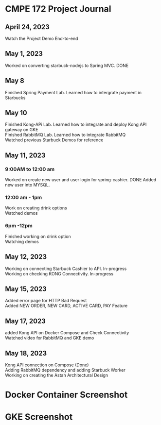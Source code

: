 # CMPE 172 Project Journal
## April 24, 2023
Watch the Project Demo End-to-end

## May 1, 2023
Worked on converting starbuck-nodejs to Spring MVC. DONE <br>
## May 8
Finished Spring Payment Lab. Learned how to intergrate payment in Starbucks
## May 10 
Finished Kong-APi Lab. Learned how to integrate and deploy Kong API gateway on GKE <br>
Finished RabbitMQ Lab. Learned how to integrate RabbitMQ <br>
Watched previous Starbuck Demos for reference
## May 11, 2023
### 9:00AM to 12:00 am
Worked on create new user and user login for spring-cashier. DONE
Added new user into MYSQL. 
### 12:00 am - 1pm
Work on creating drink options <br>
Watched demos  
### 6pm -12pm
Finished working on drink option <br>
Watching demos

## May 12, 2023
Working on connecting Starbuck Cashier to API. In-progress <br>
Working on checking KONG Connectivity. In-progress
 
## May 15, 2023
Added error page for HTTP Bad Request <br>
Added NEW ORDER, NEW CARD, ACTIVE CARD, PAY Feature

## May 17, 2023
added Kong API on Docker Compose and Check Connectivity <br>
Watched video for RabbitMQ and GKE demo

## May 18, 2023
Kong API connection on Compose (Done) <br>
Adding RabbitMQ dependency and adding Starbuck Worker <br>
Working on creating the Astah Architectural Design


# Docker Container Screenshot

# GKE Screenshot

